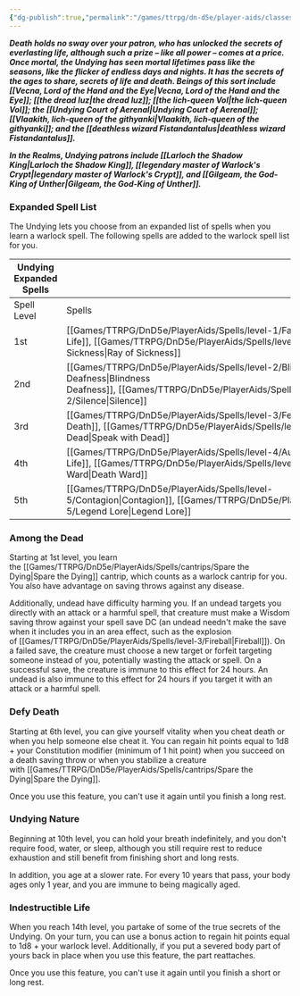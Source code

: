 ```yaml
---
{"dg-publish":true,"permalink":"/games/ttrpg/dn-d5e/player-aids/classes/class-specialisations/warlock-subclass-undying/","tags":["Sub-Class","TTRPG/DND/5e"],"noteIcon":""}
---
```



**_Death holds no sway over your patron, who has unlocked the secrets of everlasting life, although such a prize – like all power – comes at a price. Once mortal, the Undying has seen mortal lifetimes pass like the seasons, like the flicker of endless days and nights. It has the secrets of the ages to share, secrets of life and death. Beings of this sort include [[Vecna, Lord of the Hand and the Eye\|Vecna, Lord of the Hand and the Eye]]; [[the dread Iuz\|the dread Iuz]]; [[the lich-queen Vol\|the lich-queen Vol]]; the [[Undying Court of Aerenal\|Undying Court of Aerenal]]; [[Vlaakith, lich-queen of the githyanki\|Vlaakith, lich-queen of the githyanki]]; and the [[deathless wizard Fistandantalus\|deathless wizard Fistandantalus]]._**

**_In the Realms, Undying patrons include [[Larloch the Shadow King\|Larloch the Shadow King]], [[legendary master of Warlock's Crypt\|legendary master of Warlock's Crypt]], and [[Gilgeam, the God-King of Unther\|Gilgeam, the God-King of Unther]]._**


### Expanded Spell List

The Undying lets you choose from an expanded list of spells when you learn a warlock spell. The following spells are added to the warlock spell list for you.

|Undying Expanded Spells|   |
|---|---|
|Spell Level|Spells|
|1st|[[Games/TTRPG/DnD5e/PlayerAids/Spells/level-1/False Life\|False Life]], [[Games/TTRPG/DnD5e/PlayerAids/Spells/level-1/Ray of Sickness\|Ray of Sickness]]|
|2nd|[[Games/TTRPG/DnD5e/PlayerAids/Spells/level-2/Blindness Deafness\|Blindness Deafness]], [[Games/TTRPG/DnD5e/PlayerAids/Spells/level-2/Silence\|Silence]]|
|3rd|[[Games/TTRPG/DnD5e/PlayerAids/Spells/level-3/Feign Death\|Feign Death]], [[Games/TTRPG/DnD5e/PlayerAids/Spells/level-3/Speak with Dead\|Speak with Dead]]|
|4th|[[Games/TTRPG/DnD5e/PlayerAids/Spells/level-4/Aura of Life\|Aura of Life]], [[Games/TTRPG/DnD5e/PlayerAids/Spells/level-4/Death Ward\|Death Ward]]|
|5th|[[Games/TTRPG/DnD5e/PlayerAids/Spells/level-5/Contagion\|Contagion]], [[Games/TTRPG/DnD5e/PlayerAids/Spells/level-5/Legend Lore\|Legend Lore]]|

### Among the Dead

Starting at 1st level, you learn the [[Games/TTRPG/DnD5e/PlayerAids/Spells/cantrips/Spare the Dying\|Spare the Dying]] cantrip, which counts as a warlock cantrip for you. You also have advantage on saving throws against any disease.

Additionally, undead have difficulty harming you. If an undead targets you directly with an attack or a harmful spell, that creature must make a Wisdom saving throw against your spell save DC (an undead needn't make the save when it includes you in an area effect, such as the explosion of [[Games/TTRPG/DnD5e/PlayerAids/Spells/level-3/Fireball\|Fireball]]). On a failed save, the creature must choose a new target or forfeit targeting someone instead of you, potentially wasting the attack or spell. On a successful save, the creature is immune to this effect for 24 hours. An undead is also immune to this effect for 24 hours if you target it with an attack or a harmful spell.

### Defy Death

Starting at 6th level, you can give yourself vitality when you cheat death or when you help someone else cheat it. You can regain hit points equal to 1d8 + your Constitution modifier (minimum of 1 hit point) when you succeed on a death saving throw or when you stabilize a creature with [[Games/TTRPG/DnD5e/PlayerAids/Spells/cantrips/Spare the Dying\|Spare the Dying]].

Once you use this feature, you can't use it again until you finish a long rest.

### Undying Nature

Beginning at 10th level, you can hold your breath indefinitely, and you don't require food, water, or sleep, although you still require rest to reduce exhaustion and still benefit from finishing short and long rests.

In addition, you age at a slower rate. For every 10 years that pass, your body ages only 1 year, and you are immune to being magically aged.

### Indestructible Life

When you reach 14th level, you partake of some of the true secrets of the Undying. On your turn, you can use a bonus action to regain hit points equal to 1d8 + your warlock level. Additionally, if you put a severed body part of yours back in place when you use this feature, the part reattaches.

Once you use this feature, you can't use it again until you finish a short or long rest.
